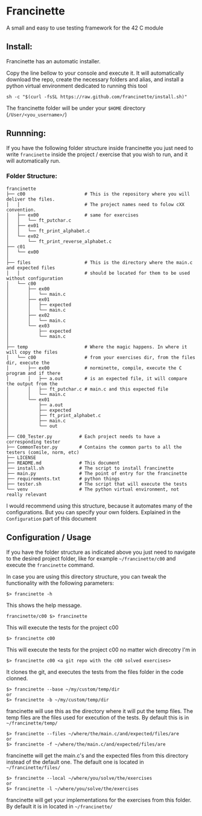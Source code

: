 # Francinette
A small and easy to use testing framework for the 42 C module

## Install:
Francinette has an automatic installer.

Copy the line bellow to your console and execute it. It will automatically download the repo, create the necessary folders and alias, and install a python virtual environment dedicated to running this tool

```
sh -c "$(curl -fsSL https://raw.github.com/francinette/install.sh)"
```

The francinette folder will be under your `$HOME` directory (`/User/<you_username>/`)


## Runnning:
If you have the following folder structure inside francinette you just need to write `francinette` inside the project / exercise that you wish to run, and it will automatically run.

### Folder Structure:
```
francinette
├── c00                      # This is the repository where you will deliver the files.
│   │                        # The project names need to folow cXX convention.
│   ├── ex00                 # same for exercises
│   │   └── ft_putchar.c
│   ├── ex01
│   │   └── ft_print_alphabet.c
│   └── ex02
│       └── ft_print_reverse_alphabet.c
├── c01 
│   └── ex00     
│
├── files                    # This is the directory where the main.c and expected files
│   │                        # should be located for them to be used without configuration
│   └── c00
│       ├── ex00
│       │   └── main.c
│       ├── ex01
│       │   ├── expected
│       │   └── main.c
│       ├── ex02
│       │   └── main.c
│       └── ex03
│           ├── expected
│           └── main.c 
│
├── temp                     # Where the magic happens. In where it will copy the files
│   └── c00                  # from your exercises dir, from the files dir, execute the
│       ├── ex00             # norminette, compile, execute the C program and if there
│       │   ├── a.out        # is an expected file, it will compare the output from the
│       │   ├── ft_putchar.c # main.c and this expected file
│       │   └── main.c
│       └── ex01
│           ├── a.out
│           ├── expected
│           ├── ft_print_alphabet.c
│           ├── main.c
│           └── out
│
├── C00_Tester.py          # Each project needs to have a corresponding tester
├── CommonTester.py        # Contains the common parts to all the testers (comile, norm, etc)
├── LICENSE
├── README.md              # This document
├── install.sh             # The script to install francinette
├── main.py                # The point of entry for the francinette
├── requirements.txt       # python things
├── tester.sh              # The script that will execute the tests
└── venv                   # The python virtual environment, not really relevant
```

I would recommend using this structure, because it automates many of the configurations. But you can specify your own folders. Explained in the `Configuration` part of this document


## Configuration / Usage

If you have the folder structure as indicated above you just need to navigate to the desired
project folder, like for example `~/francinette/c00` and execute the `francinette` command.


In case you are using this directory structure, you can tweak the functionality with the following parameters:

```
$> francinette -h
```
This shows the help message.

```
francinette/c00 $> francinette
```

This will execute the tests for the project c00

```
$> francinette c00
```
This will execute the tests for the project c00 no matter wich direcotry I'm in

```
$> francinette c00 <a git repo with the c00 solved exercises>
```

It clones the git, and executes the tests from the files folder in the code clonned.

```
$> francinette --base ~/my/custom/temp/dir
or
$> francinette -b ~/my/custom/temp/dir
```

francinette will use this as the directory where it will put the temp files. The temp files are the files used for execution of the tests. By default this is in `~/francinette/temp/`


```
$> francinette --files ~/where/the/main.c/and/expected/files/are
or
$> francinette -f ~/where/the/main.c/and/expected/files/are
```

francinette will get the main.c's and the expected files from this directory instead of the default one. The default one is located in `~/francinette/files/`


```
$> francinette --local ~/where/you/solve/the/exercises
or
$> francinette -l ~/where/you/solve/the/exercises
```


francinette will get your implementations for the exercises from this folder. By default it is in located in `~/francinette/`

